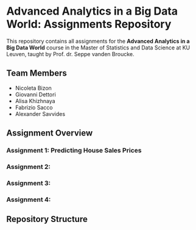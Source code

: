# Advanced Analytics in a Big Data World: Assignments Repository
This repository contains all assignments for the **Advanced Analytics in a Big Data World** course in the Master of Statistics and Data Science at KU Leuven, taught by Prof. dr. Seppe vanden Broucke.
## Team Members
- Nicoleta Bizon
- Giovanni Dettori
- Alisa Khizhnaya
- Fabrizio Sacco
- Alexander Savvides
## Assignment Overview
### Assignment 1: Predicting House Sales Prices
### Assignment 2:
### Assignment 3:
### Assignment 4:
## Repository Structure
